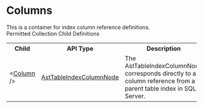 # Columns

<div class="LanguageSummary"><div class ="SummaryItem">This is a container for index column reference definitions.</div></div><div class="SchemaBindingGroup"><div class="SchemaBindingGroupHeader">Permitted Collection Child Definitions</div><table id="SchemaBindingList" class="SchemaBindingList"><tbody><tr><th class="SchemaBindingNameColumnHeader">Child</th><th class="SchemaBindingTypeColumnHeader">API Type</th><th class="SchemaBindingSummaryColumnHeader">Description</th></tr><tr class="cd0"><td class="SchemaBindingName"><span class="punc">&lt;</span><a href=Varigence.Languages.Biml.Table.AstTableIndexColumnNode.html">Column</a><span class="punc"> /&gt;</span></td><td class="SchemaBindingType"><a href="../api-reference/Varigence.Languages.Biml.Table.AstTableIndexColumnNode.html">AstTableIndexColumnNode</a></td><td class="SchemaBindingSummary">The AstTableIndexColumnNode corresponds directly to a column reference from a parent table index in SQL Server.</td></tr></tbody></table></div>